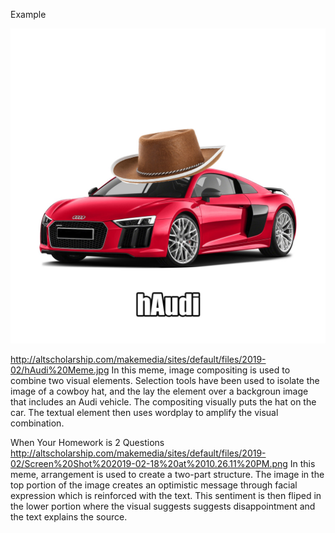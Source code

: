Example

![hAudi](images/hAudimeme.jpg)

http://altscholarship.com/makemedia/sites/default/files/2019-02/hAudi%20Meme.jpg
In this meme, image compositing is used to combine two visual elements. Selection tools have been used to isolate the image of a cowboy hat, and the lay the element over a backgroun image that includes an Audi vehicle. The compositing visually puts the hat on the car. The textual element then uses wordplay to amplify the visual combination.

When Your Homework is 2 Questions http://altscholarship.com/makemedia/sites/default/files/2019-02/Screen%20Shot%202019-02-18%20at%2010.26.11%20PM.png
In this meme, arrangement is used to create a two-part structure. The image in the top portion of the image creates an optimistic message through facial expression which is reinforced with the text. This sentiment is then fliped in the lower portion where the visual suggests suggests disappointment and the text explains the source. 
